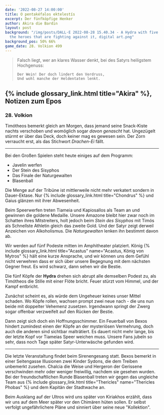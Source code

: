 ```yaml
---
date: '2022-08-27 14:00:00'
title: O pentakéfalos ektelestís
excerpt: Der fünfköpfige Henker
author: Akira die Bardin
layout: post
background: "/img/posts/DALL·E 2022-08-28 15.40.34 - A Hydra with five heads devouring
  the heroes that are fighting against it, digital art.png"
background_pos: 50% 66%
game_date: 28. Volkion 499
---
```


<div class="rhyme">
  <blockquote>
    Falsch liegt, wer an klares Wasser denkt,
    bei des Satyrs heiligstem Hochgenuss:

    Der Wein! Der doch lindert den Verdruss,
    Und wohl manche der Heldentaten lenkt.
  </blockquote>
</div>

## {% include glossary_link.html title="Akira" %}, Notizen zum Epos

### 28. Volkion

Timótheos bemerkt gleich am Morgen, dass jemand seine Snack-Kiste nachts verschoben und womöglich sogar _davon genascht_ hat. Ungezügelt stürmt er über das Deck, doch keiner mag es gewesen sein. Der Zorn verraucht erst, als das Stichwort _Drachen-Ei_ fällt.

---

Bei den Großen Spielen steht heute einiges auf dem Programm:
* Javelin werfen
* Der Stein des Sisyphos
* Das Finale der Naturgewalten
* Blasenball

Die Menge auf der Tribüne ist mittlerweile nicht mehr verkatert sondern in Dauer-Ektase. Nur {% include glossary_link.html title="Chondrus" %} und Gaius glänzen mit ihrer Abwesenheit.

Beim Speerwerfen treten Tiameia und Kapiosallos als Team an und gewinnen die goldene Medaille. Unsere Amazone bleibt hier zwar noch im Schatten ihres Mitstreiters, holt jedoch beim _Stein des Sisyphos_ mit Timós als Schnellste Athletin gleich das zweite Gold. Und der Satyr zeigt derweil Anzeichen von Alkoholismus. Die _Naturgewalten_ lenken ihn bestimmt davon ab.

Wir werden auf fünf Podeste mitten im Amphitheater platziert. König {% include glossary_link.html title="Acastus" name="Acastus, König von Mytros" %} hält eine kurze Ansprache, und wir können uns dem Gefühl nicht verwehren dass er sich über unsere Begegnung mit dem nächsten Gegner freut. Es wird schwarz, dann sehen wir die Bestie.

Die fünf Köpfe der **Hydra** drehen sich abrupt alle demselben Podest zu, als Timótheos die Stille mit einer Flöte bricht. Feuer stürzt vom Himmel, und der Kampf entbricht.

<dall-emage style='--image-url: url("/img/posts/DALL·E 2022-08-28 15.38.20 - A muscular dwarf with an axe standing on the back of a Hydra with five heads fighting against heroes in an arena, digital art.png");'></dall-emage>

Zunächst scheint es, als würde  dem Ungeheuer keines unser Mittel schaden. Wo Köpfe rollen, wachsen prompt zwei neue nach - die uns nun beide mit doppelter Vehemenz zusetzen. Irgendwann springt der Zwerg sogar offenbar verzweifelt auf den Rücken der Bestie.

Dann zeigt sich doch ein Hoffnungsschimmer. Ein Feuerball von Bexos hindert zumindest einen der Köpfe an der mysteriösen Vermehrung, doch auch die anderen sind sichtbar malträtiert. Es dauert nicht mehr lange, bis der letzte Kopf vor Tiameias Speer weichen muss. Unsere Fans jubeln so sehr, dass noch Tage später Satyr-Unterwäsche gefunden wird.

---

Die letzte Veranstaltung findet beim Sirenengesang statt. Bexos bemerkt in einer Seitengasse Illusionen zwei Kinder Sydons, die dem Treiben unbemerkt zusehen. Chalcia die Weise und Hergeron der Gerissene verschwinden mehr oder weniger freiwillig, nachdem sie gesehen wurden. Bei der freundschaftlichen Runde Blasenball treten wir gegen das ungleiche Team aus {% include glossary_link.html title="Thericles" name="Thericles Phobas" %} und dem Kapitän der Stadtwache an.

Beim Ausklang auf der Ultros wird uns später von Kiriakhos erzählt, dass wir uns auf dem Meer später vor den Chimären hüten sollen. Er selbst verfolgt ungefährlichere Pläne und sinniert über seine neue "Kollektion".
